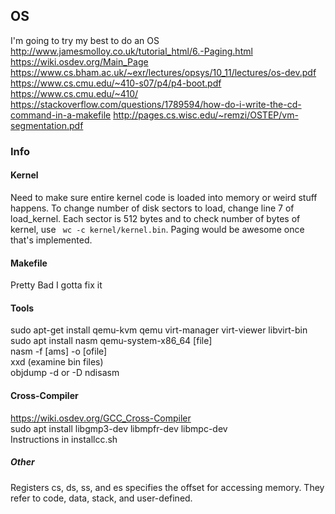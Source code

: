 ## OS
I'm going to try my best to do an OS <br/>
http://www.jamesmolloy.co.uk/tutorial_html/6.-Paging.html <br/>
https://wiki.osdev.org/Main_Page <br/>
https://www.cs.bham.ac.uk/~exr/lectures/opsys/10_11/lectures/os-dev.pdf <br/>
https://www.cs.cmu.edu/~410-s07/p4/p4-boot.pdf <br/>
https://www.cs.cmu.edu/~410/ <br/>
https://stackoverflow.com/questions/1789594/how-do-i-write-the-cd-command-in-a-makefile
http://pages.cs.wisc.edu/~remzi/OSTEP/vm-segmentation.pdf

### Info

#### Kernel
Need to make sure entire kernel code is loaded into memory or weird stuff happens. To change
number of disk sectors to load, change line 7 of load_kernel. Each sector is 512 bytes and to 
check number of bytes of kernel, use <code> wc -c kernel/kernel.bin</code>.
Paging would be awesome once that's implemented.

#### Makefile
Pretty Bad I gotta fix it

#### Tools
sudo apt-get install qemu-kvm qemu virt-manager virt-viewer libvirt-bin <br/>
sudo apt install nasm
qemu-system-x86\_64 [file] <br/>
nasm -f [ams] -o [ofile] <br/>
xxd (examine bin files) <br/>
objdump -d or -D
ndisasm

#### Cross-Compiler
https://wiki.osdev.org/GCC_Cross-Compiler <br/>
sudo apt install libgmp3-dev libmpfr-dev libmpc-dev <br/>
Instructions in installcc.sh <br/>

##### Other
Registers cs, ds, ss, and es specifies the offset for accessing memory. They refer to 
code, data, stack, and user-defined. 

